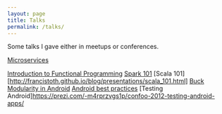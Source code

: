 ```yaml
---
layout: page
title: Talks
permalink: /talks/
---
```


Some talks I gave either in meetups or conferences.

[Microservices](20191120_microservices/index.html)

[Introduction to Functional Programming](http://francistoth.github.io/blog/presentations/intro_to_fp.html)
[Spark 101](http://francistoth.github.io/blog/presentations/spark_101.html)
[Scala 101][http://francistoth.github.io/blog/presentations/scala_101.html]
[Buck](http://slides.com/tothfrancis/introduction-to-buck/fullscreen#/)
[Modularity in Android](https://prezi.com/jfruyhemc9uh/android-montreal-best-practices-modularity/)
[Android best practices](https://prezi.com/f2vue-ba2ybp/confoo-2013-android-best-practices/)
[Testing Android]https://prezi.com/-m4rprzvgs1p/confoo-2012-testing-android-apps/